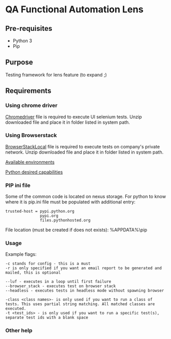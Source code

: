 # QA Functional Automation Lens

## Pre-requisites
 - Python 3
 - Pip

## Purpose
Testing framework for lens feature (to expand ;)

## Requirements

### Using chrome driver
[Chromedriver](https://chromedriver.chromium.org/downloads) file is required to execute UI selenium tests.
Unzip downloaded file and place it in folder listed in system path.

### Using Browserstack
[BrowserStackLocal](https://www.browserstack.com/local-testing) file is required to execute tests on company's private network.
Unzip downloaded file and place it in folder listed in system path.

[Available environments](https://www.browserstack.com/list-of-browsers-and-platforms/live)

[Python desired capabilities](https://www.browserstack.com/automate/python)

### PIP ini file
Some of the common code is located on nexus storage. 
For python to know where it is pip.ini file must be populated with
additional entry:

```[global]
trusted-host = pypi.python.org
               pypi.org
               files.pythonhosted.org
```

File location (must be created if does not exists): %APPDATA%\pip

### Usage

Example flags:
   
    -c stands for config - this is a must
    -r is only specified if you want an email report to be generated and mailed, this is optional

    --luf - executes in a loop until first failure
    --browser_stack - executes test on browser stack
    --headless - executes tests in headless mode without spawning browser

    -class <class names>- is only used if you want to run a class of tests. This uses partial string matching. All matched classes are executed.
    -t <test_ids> - is only used if you want to run a specific test(s), separate test ids with a blank space

### Other help